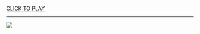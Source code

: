 
<a href="https://premium76.site?title=unblocked_games_btd4&ref=13M">CLICK TO PLAY</a></h3>
<hr>

<a href="https://premium76.site?title=unblocked_games_btd4&ref=13M"><img src="https://clearcache.store/games.png"></a>


